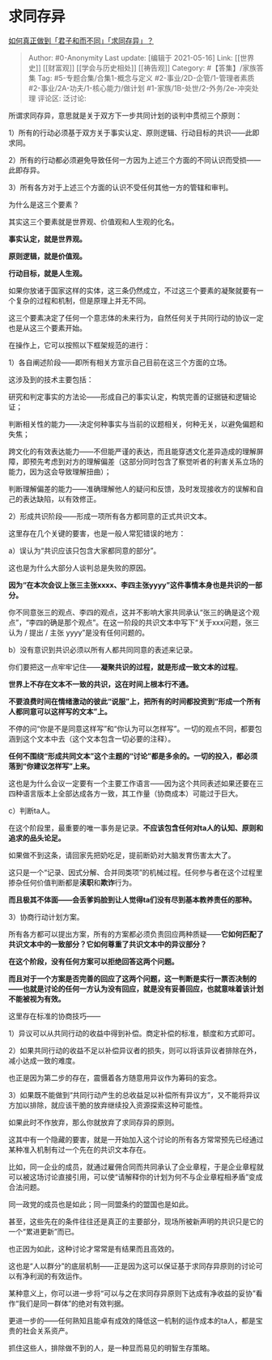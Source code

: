# 求同存异
[如何真正做到「君子和而不同」「求同存异」？](https://www.zhihu.com/question/27568530/answer/1653893953)

> Author: #0-Anonymity
> Last update: [编辑于 2021-05-16]
> Link: [[世界史]] [[财富观]] [[学会与历史相处]] [[祷告观]]
> Category: #【答集】/家族答集
> Tag: #5-专题合集/合集1-概念与定义 #2-事业/2D-企管/1-管理者素质 #2-事业/2A-功夫/1-核心能力/做计划 #1-家族/1B-处世/2-外务/2e-冲突处理
> 评论区:
> 泛讨论:

所谓求同存异，意思就是关于双方下一步共同计划的谈判中贯彻三个原则：

1）所有的行动必须基于双方关于事实认定、原则逻辑、行动目标的共识——此即求同。

2）所有的行动都必须避免导致任何一方因为上述三个方面的不同认识而受损——此即存异。

3）所有各方对于上述三个方面的认识不受任何其他一方的管辖和审判。

为什么是这三个要素？

其实这三个要素就是世界观、价值观和人生观的化名。

**事实认定，就是世界观。**

**原则逻辑，就是价值观。**

**行动目标，就是人生观。**

如果你放诸于国家这样的实体，这三条仍然成立，不过这三个要素的凝聚就要有一个复杂的过程和机制，但是原理上并无不同。

这三个要素决定了任何一个意志体的未来行为，自然任何关于共同行动的协议一定也是从这三个要素开始。

在操作上，它可以按照以下框架规范的进行：

1）各自阐述阶段——即所有相关方宣示自己目前在这三个方面的立场。

这涉及到的技术主要包括：

研究和判定事实的方法论——形成自己的事实认定，构筑完善的证据链和逻辑论证；

判断相关性的能力——决定何种事实与当前的议题相关，何种无关，以避免偏题和失焦；

跨文化的有效表达能力——不但能严谨的表达，而且能穿透文化差异造成的理解屏障，即预先考虑到对方的理解偏差（这部分同时包含了察觉听者的利害关系立场的能力，因为这会导致理解扭曲）；

判断理解偏差的能力——准确理解他人的疑问和反馈，及时发现接收方的误解和自己的表达缺陷，以有效修正。

2）形成共识阶段——形成一项所有各方都同意的正式共识文本。

这里存在几个关键的要害，也是一般人常犯错误的地方：

a）误认为“共识应该只包含大家都同意的部分”。

这也是为什么大部分人谈判总是失败的原因。

**因为“在本次会议上张三主张xxxx、李四主张yyyy”这件事情本身也是共识的一部分。**

你不同意张三的观点、李四的观点，这并不影响大家共同承认“张三的确是这个观点”，“李四的确是那个观点”。在这一阶段的共识文本中写下“关于xxx问题，张三认为 / 提出 / 主张 yyyy”是没有任何问题的。

b）没有意识到共识必须以所有人都共同同意的表述来记录。

你们要把这一点牢牢记住——**凝聚共识的过程，就是形成一致文本的过程**。

**世界上不存在文本不一致的共识，这在时间上根本行不通。**

**不要浪费时间在情绪激动的彼此“说服”上，把所有的时间都投资到“形成一个所有人都同意可以这样写的文本”上。**

不停的问“你是不是同意这样写”和“你认为可以怎样写”。一切的观点不同，都要包涵到这个文本中去（这个文本包含一切必要的注释）。

**任何不围绕“形成共同文本”这个主题的“讨论”都是多余的。一切的投入，都必须落到“你建议怎样写”上来。**

这也是为什么会议一定要有一个主要工作语言——因为这个共同表述如果还要在三四种语言版本上全部达成各方一致，其工作量（协商成本）可能过于巨大。

c）判断ta人。

在这个阶段里，最重要的唯一事务是记录。**不应该包含任何对ta人的认知、原则和追求的品头论足。**

如果做不到这条，请回家先把奶吃足，提前断奶对大脑发育伤害太大了。

这只是一个“记录、因式分解、合并同类项”的机械过程。任何参与者在这个过程里掺杂任何价值判断都是**渎职**和**欺诈**行为。

**而且极其不体面——会丢爹妈脸到让人觉得ta们没有尽到基本教养责任的那种。**

3）协商行动计划方案。

所有各方都可以提出方案，所有的方案都必须负责回应两种质疑——**它如何匹配了共识文本中的一致部分？它如何尊重了共识文本中的异议部分？**

**在这个阶段，没有任何方案可以拒绝回答这两个问题。**

**而且对于一个方案是否完善的回应了这两个问题，这一判断是实行一票否决制的——也就是讨论的任何一方认为没有回应，就是没有妥善回应，也就意味着该计划不能被视为有效。**

这里存在标准的协商技巧——

1）异议可以从共同行动的收益中得到补偿。商定补偿的标准，额度和方式即可。

2）如果共同行动的收益不足以补偿异议者的损失，则可以将该异议者排除在外，减小达成一致的难度。

也正是因为第二步的存在，震慑着各方随意用异议作为筹码的妄念。

3）如果既不能做到“共同行动产生的总收益足以补偿所有异议方”，又不能将异议方加以排除，就应该干脆的放弃继续投入资源探索这种可能性。

如果此时不作放弃，那么你就放弃了求同存异的原则。

这其中有一个隐藏的要害，就是一开始加入这个讨论的所有各方常常预先已经通过某种准入机制有过一个先在的共识文本存在。

比如，同一企业的成员，就通过雇佣合同而共同承认了企业章程，于是企业章程就可以被这场讨论直接引用，可以使“请解释你的计划为何不与企业章程相矛盾”变成合法问题。

同一政党的成员也是如此；同一同盟条约的盟国也是如此。

甚至，这些先在的条件往往还是真正的主要部分，现场所被新声明的共识只是它的一个“累进更新”而已。

也正因为如此，这种讨论才常常是有结果而且高效的。

这也是“人以群分”的底层机制——正是因为这可以保证基于求同存异原则的讨论可以有净利润的有效运作。

某种意义上，你可以进一步将“可以与之在求同存异原则下达成有净收益的妥协”看作“我们是同一群体”的绝对有效判据。

更进一步的——任何熟知且能卓有成效的降低这一机制的运作成本的ta人，都是宝贵的社会关系资产。

抓住这些人，排除做不到的人，是一种显而易见的明智生存策略。
